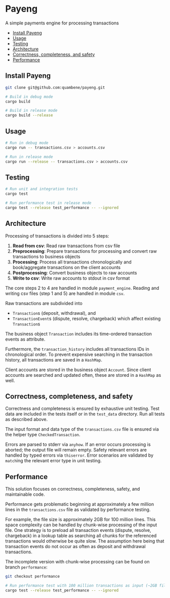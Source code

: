 # Payeng

A simple payments engine for processing transactions

- [Install Payeng](#install-payeng)
- [Usage](#usage)
- [Testing](#testing)
- [Architecture](#architecture)
- [Correctness, completeness, and safety](#correctness-completeness-and-safety)
- [Performance](#performance)

## Install Payeng

``` bash
git clone git@github.com:quambene/payeng.git

# Build in debug mode
cargo build

# Build in release mode
cargo build --release
```

## Usage

``` bash
# Run in debug mode
cargo run -- transactions.csv > accounts.csv

# Run in release mode
cargo run --release -- transactions.csv > accounts.csv
```

## Testing

``` bash
# Run unit and integration tests
cargo test

# Run performance test in release mode
cargo test --release test_performance -- --ignored
```

## Architecture

Processing of transactions is divided into 5 steps:

1. **Read from csv**: Read raw transactions from csv file
2. **Preprocessing**: Prepare transactions for processing and convert raw transactions to business objects
3. **Processing**: Process all transactions chronologically and book/aggregate transactions on the client accounts
4. **Postprocessing**: Convert business objects to raw accounts
5. **Write to csv**: Write raw accounts to stdout in csv format

The core steps 2 to 4 are handled in module `payment_engine`. Reading and writing csv files (step 1 and 5) are handled in module `csv`.

Raw transactions are subdivided into

- `Transaction`s (deposit, withdrawal), and
- `TransactionEvent`s (dispute, resolve, chargeback) which affect existing  `Transaction`s

The business object `Transaction` includes its time-ordered transaction events as attribute.

Furthermore, the `transaction_history` includes all transactions IDs in chronological order. To prevent expensive searching in the transaction history, all transactions are saved in a `HashMap`.

Client accounts are stored in the business object `Account`. Since client accounts are searched and updated often, these are stored in a `HashMap` as well.

## Correctness, completeness, and safety

Correctness and completeness is ensured by exhaustive unit testing. Test data are included in the tests itself or in the `test_data` directory. Run all tests as described above.

The input format and data type of the `transactions.csv` file is ensured via the helper type `CheckedTransaction`.

Errors are parsed to stderr via `anyhow`. If an error occurs processing is aborted; the output file will remain empty. Safety relevant errors are handled by typed errors via `thiserror`. Error scenarios are validated by `match`ing the relevant error type in unit testing.

## Performance

This solution focuses on correctness, completeness, safety, and maintainable code.

Performance gets problematic beginning at approximately a few million lines in the `transactions.csv` file as validated by performance testing.

For example, the file size is approximately 2GB for 100 million lines. This space complexity can be handled by chunk-wise processing of the input file. One strategy is to preload all transaction events (dispute, resolve, chargeback) in a lookup table as searching all chunks for the referenced transactions would otherwise be quite slow. The assumption here being that transaction events do not occur as often as deposit and withdrawal transactions.

The incomplete version with chunk-wise processing can be found on branch `performance`:

``` bash
git checkout performance

# Run performance test with 100 million transactions as input (~2GB file size)
cargo test --release test_performance -- --ignored
```
